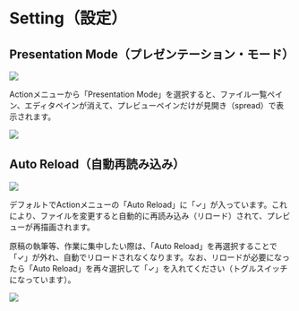 # Setting（設定）

## Presentation Mode（プレゼンテーション・モード）

![ ](images/functions-of-the-actions-menu/setting/fig-1.png)

Actionメニューから「Presentation Mode」を選択すると、ファイル一覧ペイン、エディタペインが消えて、プレビューペインだけが見開き（spread）で表示されます。

![ ](images/functions-of-the-actions-menu/setting/fig-2.png)

## Auto Reload（自動再読み込み）

![ ](images/functions-of-the-actions-menu/setting/fig-3.png)

デフォルトでActionメニューの「Auto Reload」に「✓」が入っています。これにより、ファイルを変更すると自動的に再読み込み（リロード）されて、プレビューが再描画されます。

原稿の執筆等、作業に集中したい際は、「Auto Reload」を再選択することで「✓」が外れ、自動でリロードされなくなります。なお、リロードが必要になったら「Auto Reload」を再々選択して「✓」を入れてください（トグルスイッチになっています）。

![ ](images/functions-of-the-actions-menu/setting/fig-4.png)

